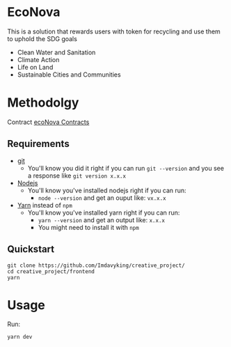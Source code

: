 # EcoNova

This is a solution that rewards users with token for recycling and use them to uphold the SDG goals

- Clean Water and Sanitation
- Climate Action
- Life on Land
- Sustainable Cities and Communities

# Methodolgy

Contract
[ecoNova Contracts](https://github.com/Imdavyking/creative_project/contracts)

## Requirements

- [git](https://git-scm.com/book/en/v2/Getting-Started-Installing-Git)
  - You'll know you did it right if you can run `git --version` and you see a response like `git version x.x.x`
- [Nodejs](https://nodejs.org/en/)
  - You'll know you've installed nodejs right if you can run:
    - `node --version` and get an ouput like: `vx.x.x`
- [Yarn](https://classic.yarnpkg.com/lang/en/docs/install/) instead of `npm`
  - You'll know you've installed yarn right if you can run:
    - `yarn --version` and get an output like: `x.x.x`
    - You might need to install it with `npm`

## Quickstart

```
git clone https://github.com/Imdavyking/creative_project/
cd creative_project/frontend
yarn
```

# Usage

Run:

```
yarn dev
```
